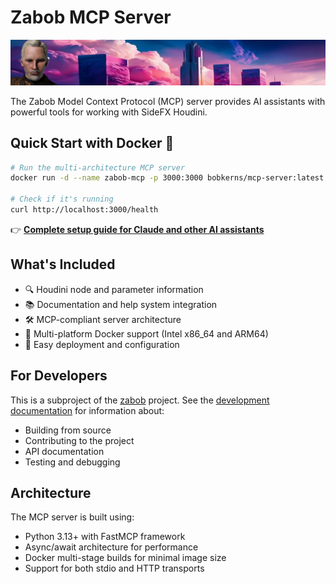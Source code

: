 # Zabob MCP Server

![Zabob and city banner](../docs/images/zabob-banner.jpg)

The Zabob Model Context Protocol (MCP) server provides AI assistants with powerful tools for working with SideFX Houdini.

## Quick Start with Docker 🐳

```bash
# Run the multi-architecture MCP server
docker run -d --name zabob-mcp -p 3000:3000 bobkerns/mcp-server:latest

# Check if it's running
curl http://localhost:3000/health
```

👉 **[Complete setup guide for Claude and other AI assistants](../docs/user/claude-docker-setup.md)**

## What's Included

- 🔍 Houdini node and parameter information
- 📚 Documentation and help system integration  
- 🛠️ MCP-compliant server architecture
- 🐳 Multi-platform Docker support (Intel x86_64 and ARM64)
- 🚀 Easy deployment and configuration

## For Developers

This is a subproject of the [zabob](../README.md) project. See the [development documentation](../docs/development/README.md) for information about:

- Building from source
- Contributing to the project
- API documentation
- Testing and debugging

## Architecture

The MCP server is built using:
- Python 3.13+ with FastMCP framework
- Async/await architecture for performance
- Docker multi-stage builds for minimal image size
- Support for both stdio and HTTP transports

